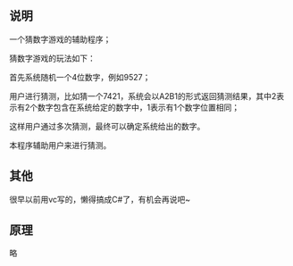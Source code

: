## 说明

一个猜数字游戏的辅助程序；

猜数字游戏的玩法如下：

首先系统随机一个4位数字，例如9527；

用户进行猜测，比如猜一个7421，系统会以A2B1的形式返回猜测结果，其中2表示有2个数字包含在系统给定的数字中，1表示有1个数字位置相同；

这样用户通过多次猜测，最终可以确定系统给出的数字。

本程序辅助用户来进行猜测。

## 其他

很早以前用vc写的，懒得搞成C#了，有机会再说吧~

## 原理

略